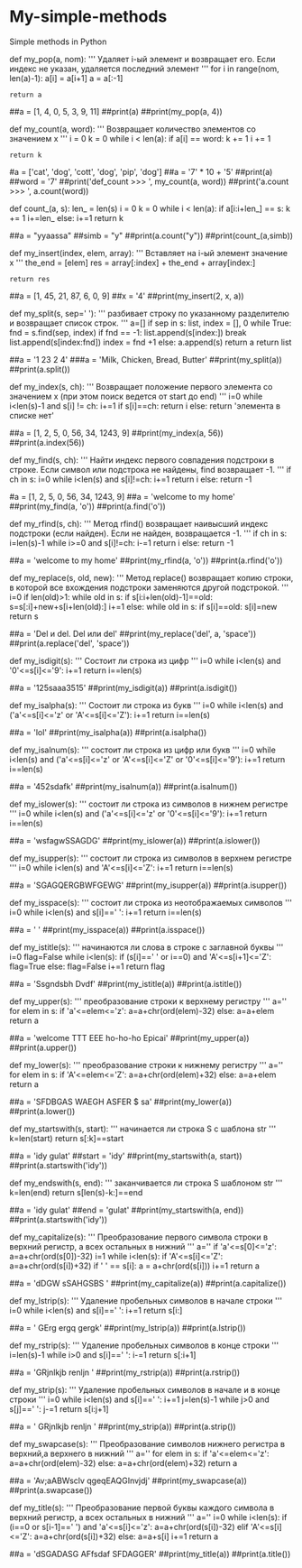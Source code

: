 # My-simple-methods
Simple methods in Python

def my_pop(a, nom):
    '''
    Удаляет i-ый элемент и возвращает его.
    Если индекс не указан,
    удаляется последний элемент
    '''
    for i in range(nom, len(a)-1):
        a[i] = a[i+1]
    a = a[:-1]

    return a


##a = [1, 4, 0, 5, 3, 9, 11]
##print(a)
##print(my_pop(a, 4))


def my_count(a, word):
    '''
    Возвращает количество элементов
    со значением x
    '''
    i = 0
    k = 0
    while i < len(a):
        if a[i] == word:
            k += 1
        i += 1
        
    return k


#a = ['cat', 'dog', 'cott', 'dog', 'pip', 'dog']
##a = '7' * 10 + '5' 
##print(a)
##word = '7'
##print('def_count >>> ', my_count(a, word))
##print('a.count >>> ', a.count(word))


def count_(a, s):
    len_ = len(s)
    i = 0
    k = 0
    while i < len(a):
        if a[i:i+len_] == s:
            k += 1
            i+=len_
        else:
            i+=1
    return k


##a = "yyaassa"
##simb = "y"
##print(a.count("y"))
##print(count_(a,simb))



def my_insert(index, elem, array):
    '''
    Вставляет на i-ый элемент значение x
    '''
    the_end = [elem]
    res = array[:index] + the_end + array[index:]

    return res


##a = [1, 45, 21, 87, 6, 0, 9]
##x = '4'
##print(my_insert(2, x, a))


def my_split(s, sep=' '):
    '''
    разбивает строку по указанному
    разделителю
    и возвращает список строк.
    '''
    a=[]
    if sep in s:
        list, index = [], 0
        while True:
            fnd = s.find(sep, index)
            if fnd == -1:
                list.append(s[index:])
                break
            list.append(s[index:fnd])
            index = fnd +1
    else:
        a.append(s)
        return a
    return list


##a = '1 23 2 4'
###a = 'Milk, Chicken, Bread, Butter'
##print(my_split(a))
##print(a.split())


def my_index(s, ch):
    '''
    Возвращает положение первого элемента
    со значением x
    (при этом поиск ведется
    от start до end)
    '''
    i=0
    while i<len(s)-1 and s[i]  != ch:
        i+=1
    if s[i]==ch:
        return i
    else:
        return 'элемента в списке нет'


##a = [1, 2, 5, 0, 56, 34, 1243, 9]
##print(my_index(a, 56))
##print(a.index(56))


def my_find(s, ch):
    '''
    Найти индекс первого совпадения
    подстроки в строке.
    Если символ или подстрока
    не найдены, find возвращает -1.
    '''
    if ch in s:
        i=0
        while i<len(s) and s[i]!=ch:
            i+=1
        return i
    else:
        return -1

#a = [1, 2, 5, 0, 56, 34, 1243, 9]
##a = 'welcome to my home'
##print(my_find(a, 'o'))
##print(a.find('o'))



def my_rfind(s, ch):
    '''
    Метод rfind() возвращает наивысший индекс
    подстроки (если найден).
    Если не найден, возвращается -1.
    '''
    if ch in s:
        i=len(s)-1
        while i>=0 and s[i]!=ch:
            i-=1
        return i
    else:
        return -1


##a = 'welcome to my home'
##print(my_rfind(a, 'o'))
##print(a.rfind('o'))



def my_replace(s, old, new):
    '''
    Метод replace() возвращает копию строки,
    в которой все вхождения подстроки
    заменяются другой подстрокой.
    '''
    i=0
    if len(old)>1:
        while old in s:
            if s[i:i+len(old)-1]==old:
                s=s[:i]+new+s[i+len(old):]
            i+=1
    else:
        while old in s:
            if s[i]==old:
                s[i]=new
    return s


##a = 'Del и del. Del или del'
##print(my_replace('del', a, 'space'))
##print(a.replace('del', 'space'))


def my_isdigit(s):
    '''
    Состоит ли строка
    из цифр
    '''
    i=0
    while i<len(s) and '0'<=s[i]<='9':
        i+=1
    return i==len(s)


##a = '125saaa3515'
##print(my_isdigit(a))
##print(a.isdigit())


def my_isalpha(s):
    '''
    Состоит  ли строка
    из букв
    '''
    i=0
    while i<len(s) and ('a'<=s[i]<='z' or 'A'<=s[i]<='Z'):
        i+=1
    return i==len(s)

##a = 'lol'
##print(my_isalpha(a))
##print(a.isalpha())


def my_isalnum(s):
    '''
    состоит ли строка
    из цифр или букв
    '''
    i=0
    while i<len(s) and ('a'<=s[i]<='z' or 'A'<=s[i]<='Z' or '0'<=s[i]<='9'):
        i+=1
    return i==len(s)

##a = '452sdafk'
##print(my_isalnum(a))
##print(a.isalnum())


def my_islower(s):
    '''
    состоит ли строка из символов
    в нижнем регистре
    '''
    i=0
    while i<len(s) and ('a'<=s[i]<='z' or '0'<=s[i]<='9'):
        i+=1
    return i==len(s)

##a = 'wsfagwSSAGDG'
##print(my_islower(a))
##print(a.islower())


def my_isupper(s):
    '''
    состоит ли строка из символов
    в верхнем регистре
    '''
    i=0
    while i<len(s) and 'A'<=s[i]<='Z':
        i+=1
    return i==len(s)

##a = 'SGAGQERGBWFGEWG'
##print(my_isupper(a))
##print(a.isupper())


def my_isspace(s):
    '''
    состоит ли строка из
    неотображаемых символов
    '''
    i=0
    while i<len(s) and s[i]==' ':
        i+=1
    return i==len(s)

##a = '  '
##print(my_isspace(a))
##print(a.isspace())


def my_istitle(s):
    '''
    начинаются ли слова в строке
    с заглавной буквы
    '''
    i=0
    flag=False
    while i<len(s):
        if (s[i]==' ' or i==0) and 'A'<=s[i+1]<='Z':
            flag=True
        else:
            flag=False
        i+=1
    return flag

##a = 'Ssgndsbh Dvdf'
##print(my_istitle(a))
##print(a.istitle())


def my_upper(s):
    '''
    преобразование строки к
    верхнему регистру
    '''
    a=''
    for elem in s:
        if 'a'<=elem<='z':
            a=a+chr(ord(elem)-32)
        else:
            a=a+elem
    return a

##a = 'welcome TTT EEE ho-ho-ho Epicai'
##print(my_upper(a))
##print(a.upper())


def my_lower(s):
    '''
    преобразование строки к
    нижнему регистру
    '''
    a=''
    for elem in s:
        if 'A'<=elem<='Z':
            a=a+chr(ord(elem)+32)
        else:
            a=a+elem
    return a

##a = 'SFDBGAS WAEGH ASFER $ sa'
##print(my_lower(a))
##print(a.lower())

            
def my_startswith(s, start):
    '''
    начинается ли строка S с
    шаблона str
    '''
    k=len(start)
    return s[:k]==start

##a = 'idy gulat'
##start = 'idy'
##print(my_startswith(a, start))
##print(a.startswith('idy'))


def my_endswith(s, end):
    '''
    заканчивается ли строка S
    шаблоном str
    '''
    k=len(end)
    return s[len(s)-k:]==end

##a = 'idy gulat'
##end = 'gulat'
##print(my_startswith(a, end))
##print(a.startswith('idy'))


def my_capitalize(s):
    '''
    Преобразование первого символа строки
    в верхний регистр, а всех
    остальных в нижний
    '''
    a=''
    if 'a'<=s[0]<='z':
        a=a+chr(ord(s[0])-32)
    i=1
    while i<len(s):
        if 'A'<=s[i]<='Z':
            a=a+chr(ord(s[i])+32)
        if ' ' == s[i]:
            a = a+chr(ord(s[i]))
        i+=1
    return a

##a = 'dDGW sSAHGSBS '
##print(my_capitalize(a))
##print(a.capitalize())


def my_lstrip(s):
    '''
    Удаление пробельных символов в
    начале строки
    '''
    i=0
    while i<len(s) and s[i]==' ':
        i+=1
    return s[i:]

##a = ' GErg ergq gergk'
##print(my_lstrip(a))
##print(a.lstrip())


def my_rstrip(s):
    '''
    Удаление пробельных символов в
    конце строки
    '''
    i=len(s)-1
    while i>0 and s[i]==' ':
        i-=1
    return s[:i+1]

##a = 'GRjnlkjb renljn  '
##print(my_rstrip(a))
##print(a.rstrip())


def my_strip(s):
    '''
    Удаление пробельных символов в начале
    и в конце строки
    '''
    i=0
    while i<len(s) and s[i]==' ':
        i+=1
    j=len(s)-1
    while j>0 and s[j]==' ':
        j-=1
    return s[i:j+1]

##a = ' GRjnlkjb renljn  '
##print(my_strip(a))
##print(a.strip())


def my_swapcase(s):
    '''
    Преобразование символов нижнего регистра
    в верхний,а верхнего в нижний
    '''
    a=''
    for elem in s:
        if 'a'<=elem<='z':
            a=a+chr(ord(elem)-32)
        else:
            a=a+chr(ord(elem)+32)
    return a

##a = 'Av;aABWsclv qgeqEAQGInvjdj'
##print(my_swapcase(a))
##print(a.swapcase())


def my_title(s):
    '''
    Преобразование первой буквы каждого символа
    в верхний регистр, а всех остальных в нижний
    '''
    a=''
    i=0
    while i<len(s):
        if (i==0 or s[i-1]==' ') and 'a'<=s[i]<='z':
            a=a+chr(ord(s[i])-32)
        elif 'A'<=s[i]<='Z':
            a=a+chr(ord(s[i])+32)
        else:
            a=a+s[i]
        i+=1
    return a

##a = 'dSGADASG AFfsdaf SFDAGGER'
##print(my_title(a))
##print(a.title())
